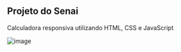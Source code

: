 Projeto do Senai 
-------------
Calculadora responsiva utilizando HTML, CSS e JavaScript

![image](https://github.com/amandasibeiro/calculadora/assets/88240895/c55543a4-9162-4f26-9b61-bb4208caf7f2)
